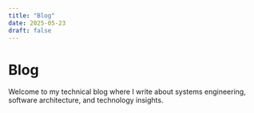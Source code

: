 ```yaml
---
title: "Blog"
date: 2025-05-23
draft: false
---
```


# Blog

Welcome to my technical blog where I write about systems engineering, software architecture, and technology insights. 